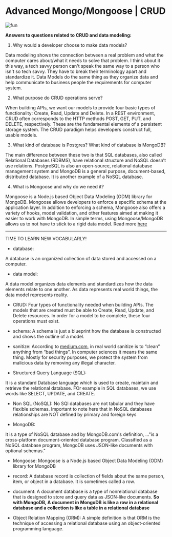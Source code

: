 # Advanced Mongo/Mongoose | CRUD

![fun](https://media.giphy.com/media/8PE8pJnBRKG1OCRUDi/giphy.gif)

**Answers to questions related to CRUD and data modeling:**

1. Why would a developer choose to make data models?

Data modeling shows the connection between a real problem and what the computer cares about/what it needs to solve that problem. I think about it this way, a tech savvy person can't speak the same way to a person who isn't so tech savvy. They have to break their terminology apart and standardize it. Data Models do the same thing as they organize data and help communicate to business people the requirements for computer system.

2. What purpose do CRUD operations serve?

When  building APIs, we want our models to provide four basic types of functionality: Create, Read, Update and Delete. In a REST environment, CRUD often corresponds to the HTTP methods POST, GET, PUT, and DELETE, respectively. These are the fundamental elements of a persistent storage system. The CRUD paradigm helps developers construct full, usable models.

3. What kind of database is Postgres? What kind of database is MongoDB?

The main difference between these two is that SQL databases, also called Relational Databases (RDBMS), have relational structure and NoSQL doesn’t use relations. PostgreSQL is also an open-source, relational database management system and MongoDB is a general purpose, document-based, distributed database. It is another example of a NoSQL database.

4. What is Mongoose and why do we need it?

Mongoose is a Node.js based Object Data Modeling (ODM) library for MongoDB. Mongoose allows developers to enforce a specific schema at the application layer. In addition to enforcing a schema, Mongoose also offers a variety of hooks, model validation, and other features aimed at making it easier to work with MongoDB. In simple terms, using Mongoose/MongoDB allows us to not have to stick to a rigid data model. Read more [here](https://developer.mongodb.com/article/mongoose-versus-nodejs-driver)

___________________________

TIME TO LEARN NEW VOCABULARLY!

- database:

A database is an organized collection of data stored and accessed on a computer.

- data model:

A data model organizes data elements and standardizes how the data elements relate to one another. As data represents real world things, the data model represents reality.

- CRUD: Four types of functionality needed when building APIs. The models that are created must be able to Create, Read, Update, and Delete resources. In order for a model to be complete, these four operations must exist.

- schema: A schema is just a blueprint how the database is constructed and shows the outline of a model.

- sanitize: According to [medium.com](https://medium.com/@abderrahman.hamila/what-sanitize-mean-and-why-sanitize-in-code-data-5c68c9f76164), in real world sanitize is to “clean” anything from “bad things”. In computer sciences it means the same thing. Mostly for security purposes, we protect the system from malicious data by removing any illegal character.

- Structured Query Language (SQL):

It is a standard Database language which is used to create, maintain and retrieve the relational database. FOr example in SQL databases, we use words like SELECT, UPDATE, and CREATE.

- Non SQL (NoSQL):
No SQl databases are not tabular and they have flexible schemas. Important to note here that in NoSQL databases relationships are NOT defined by primary and foreign keys

- MongoDB:

It is a type of NoSQL database and by MongoDB.com's definition, ..."is a cross-platform document-oriented database program. Classified as a NoSQL database program, MongoDB uses JSON-like documents with optional schemas."

- Mongoose: Mongoose is a Node.js based Object Data Modeling (ODM) library for MongoDB

- record:
A database record is collection of fields about the same person, item, or object in a database. It is sometimes called a row.

- document:
A document database is a type of nonrelational database that is designed to store and query data as JSON-like documents. **So with MongoDB, A document in MongoDB is like a row in a relational database and a collection is like a table in a relational database**

- Object Relation Mapping (ORM): A simple definition is that ORM is the technique of accessing a relational database using an object-oriented programming language.
